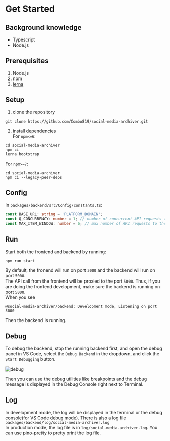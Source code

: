 
# Get Started

## Background knowledge
- Typescript
- Node.js

## Prerequisites

1. Node.js
2. npm
3. [lerna](https://lerna.js.org/#getting-started)

## Setup

1. clone the repository

```shell
git clone https://github.com/Combo819/social-media-archiver.git
```

2. install dependencies  
For `npm<=6`:
```shell
cd social-media-archiver
npm ci 
lerna bootstrap
```
For `npm>=7`:
```shell
cd social-media-archiver
npm ci --legacy-peer-deps
```

## Config
In `packages/backend/src/Config/constants.ts`:
```typescript
const BASE_URL: string = 'PLATFORM_DOMAIN';
const Q_CONCURRENCY: number = 1; // number of concurrent API requests to the platform
const MAX_ITEM_WINDOW: number = 6; // max number of API requests to the platform in a 30s window
```

## Run

Start both the frontend and backend by running:

```shell
npm run start
```

By default, the fronend will run on port `3000` and the backend will run on port `5000`.  
The API call from the frontend will be proxied to the port `5000`.
Thus, if you are doing the frontend development, make sure the backend is running on port `5000`.  
When you see

```log
@social-media-archiver/backend: Development mode, Listening on port 5000
```

Then the backend is running.

## Debug

To debug the backend, stop the running backend first, and open the debug panel in VS Code,
select the `Debug Backend` in the dropdown, and click the `Start Debugging` button.

![debug](./debug.png)

Then you can use the debug utilities like breakpoints and the debug message is displayed in the Debug Console right next to Terminal.

## Log
In development mode, the log will be displayed in the terminal or the debug console(for VS Code debug mode). There is also a log file `packages/backend/log/social-media-archiver.log`  
In production mode, the log file is in `log/social-media-archiver.log`.
You can use [pino-pretty](https://github.com/pinojs/pino-pretty) to pretty print the log file.
